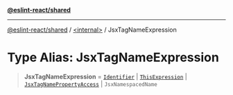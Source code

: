[**@eslint-react/shared**](../../README.md)

***

[@eslint-react/shared](../../README.md) / [\<internal\>](../README.md) / JsxTagNameExpression

# Type Alias: JsxTagNameExpression

> **JsxTagNameExpression** = [`Identifier`](../interfaces/Identifier-1.md) \| [`ThisExpression`](../interfaces/ThisExpression-1.md) \| [`JsxTagNamePropertyAccess`](../interfaces/JsxTagNamePropertyAccess.md) \| `JsxNamespacedName`
